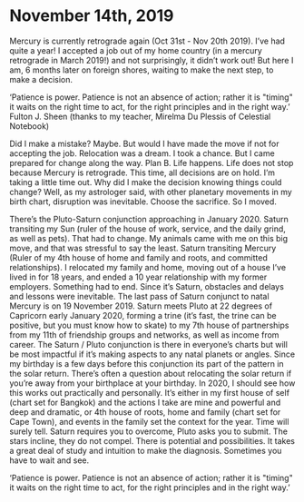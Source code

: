 # November 14th, 2019

Mercury is currently retrograde again (Oct 31st - Nov 20th 2019). I’ve had quite a year! I accepted a job out of my home country (in a mercury
retrograde in March 2019!) and not surprisingly, it didn’t work out! But here I am, 6 months later on foreign shores, waiting to make the next step, to make a decision.

‘Patience is power.
Patience is not an absence of action;
rather it is "timing"
it waits on the right time to act,
for the right principles
and in the right way.’ 
Fulton J. Sheen (thanks to my teacher, Mirelma Du Plessis of Celestial Notebook)

Did I make a mistake? Maybe. But would I have made the move if not for accepting the job. Relocation was a dream. I took a chance. But I came prepared
for change along the way. Plan B. Life happens. Life does not stop because Mercury is retrograde. This time, all decisions are on hold. I’m taking a little time
out. Why did I make the decision knowing things could change? Well, as my astrologer said, with other planetary movements in my birth chart, disruption was
inevitable. Choose the sacrifice. So I moved. 

There’s the Pluto-Saturn conjunction approaching in January 2020. Saturn transiting my Sun (ruler of the house of
work, service, and the daily grind, as well as pets). That had to change. My animals came with me on this big move, and that was stressful to say the least.
Saturn transiting Mercury (Ruler of my 4th house of home and family and roots, and committed relationships). I relocated my family and home, moving out of a house I’ve lived in
for 18 years, and ended a 10 year relationship with my former employers. Something had to end. Since it’s Saturn, obstacles and delays and lessons were
inevitable. The last pass of Saturn conjunct to natal Mercury is on 19 November 2019. Saturn meets Pluto at 22 degrees of Capricorn early January 2020, forming
a trine (it’s fast, the trine can be positive, but you must know how to skate) to my 7th house of partnerships from my 11th of friendship groups and networks, as well as income from career. The Saturn / Pluto conjunction is there in everyone’s
charts but will be most impactful if it’s making aspects to any natal planets or angles. Since my birthday is a few days before this conjunction its part of the
pattern in the solar return. There’s often a question about relocating the solar return if you’re away from your birthplace at your birthday. In 2020, I should see how this works out practically and personally. It’s either in my first house of self
(chart set for Bangkok) and the actions I take are mine and powerful and deep and dramatic, or 4th house of roots, home and family (chart set for Cape Town),
and events in the family set the context for the year. Time will surely tell. Saturn requires you to overcome, Pluto asks you to submit. The stars incline, they do not
compel. There is potential and possibilities. It takes a great deal of study and intuition to make the diagnosis. Sometimes you have to wait and see.

‘Patience is power.
Patience is not an absence of action;
rather it is "timing"
it waits on the right time to act,
for the right principles
and in the right way.’
